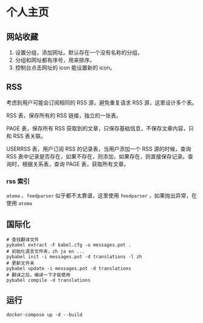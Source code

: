 # 个人主页

## 网站收藏
1. 设置分组，添加网址。默认存在一个没有名称的分组，
2. 分组和网址都有序号，用来排序。
3. 控制台点击网址的 icon 能设置新的 icon。

## RSS 
考虑到用户可能会订阅相同的 RSS 源，避免重复请求 RSS 源，这里设计多个表。

RSS 表，保存所有的 RSS 链接，独立的一张表。

PAGE 表，保存所有 RSS 获取到的文章，只保存基础信息，不保存文章内容，只和 RSS 表关联。

USERRSS 表，用户订阅 RSS 的记录表，当用户添加一个 RSS 源的时候，查询 RSS 表中记录是否存在，如果不存在，则添加，如果存在，则直接保存记录。查询时，根据关系表，查询 PAGE 表，获取所有文章。

### rss 索引 ###
`atoma` 、`feedparser` 似乎都不太靠谱，这里使用 `feedparser` ，如果抛出异常，在使用 `atoma`

## 国际化 ##

```shell script
# 查找翻译文件
pybabel extract -F babel.cfg -o messages.pot .
# 初始化语言文件夹，zh ja en ...
pybabel init -i messages.pot -d translations -l zh
# 更新文件夹
pybabel update -i messages.pot -d translations
# 翻译之后，编译一下才能使用
pybabel compile -d translations
```

## 运行

```
docker-compose up -d --build
```




